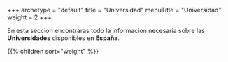 +++
archetype = "default"
title = "Universidad"
menuTitle = "Universidad"
weight = 2
+++


En esta seccion encontraras todo la informacion necesaria sobre las **Universidades** disponibles en **España**.


{{% children sort="weight" %}}

